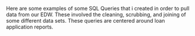 Here are some examples of some SQL Queries that i created in order to pull data from our EDW. These involved the cleaning, scrubbing, 
and joining of some different data sets. These queries are centered around loan application reports. 
